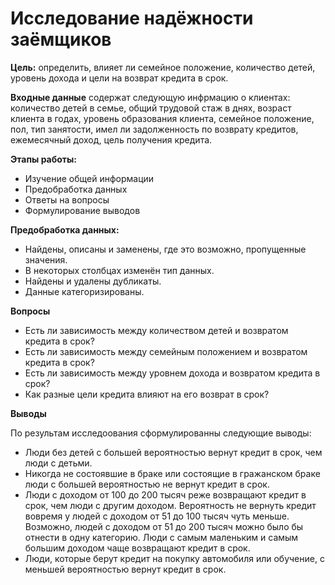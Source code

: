 # Исследование надёжности заёмщиков
<b>Цель:</b> определить, влияет ли семейное положение, количество детей, уровень дохода и цели на возврат кредита в срок.

<b>Входные данные</b> содержат следующую инфрмацию о клиентах: количество детей в семье, общий трудовой стаж в днях, возраст клиента в годах, уровень образования клиента, семейное положение, пол, тип занятости, имел ли задолженность по возврату кредитов, ежемесячный доход, цель получения кредита.

<b>Этапы работы:</b>
- Изучение общей информации
- Предобработка данных
- Ответы на вопросы
- Формулирование выводов

<b>Предобработка данных:</b> 
- Найдены, описаны и заменены, где это возможно, пропущенные значения.
- В некоторых столбцах изменён тип данных.
- Найдены и удалены дубликаты.
- Данные категоризированы.

<b>Вопросы</b>
- Есть ли зависимость между количеством детей и возвратом кредита в срок?
- Есть ли зависимость между семейным положением и возвратом кредита в срок?
- Есть ли зависимость между уровнем дохода и возвратом кредита в срок?
- Как разные цели кредита влияют на его возврат в срок?

<b>Выводы</b>

По результам исследоования сформулированны следующие выводы:
- Люди без детей с большей вероятностью вернут кредит в срок, чем люди с детьми.
- Никогда не состоявшие в браке или состоящие в гражанском браке люди с большей вероятностью не вернут кредит в срок.
- Люди с доходом от 100 до 200 тысяч реже возвращают кредит в срок, чем люди с другим доходом. Вероятность не вернуть кредит вовремя у людей с доходом от 51 до 100 тысяч чуть меньше. Возможно, людей с доходом от 51 до 200 тысяч можно было бы отнести в одну категорию. Люди с самым маленьким и самым большим доходом чаще возвращают кредит в срок.
- Люди, которые берут кредит на покупку автомобиля или обучение, с меньшей вероятностью вернут кредит в срок.